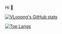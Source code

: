  Hi 👋

[![VLooong's GitHub stats](https://github-readme-stats.vercel.app/api?username=VLooong&count_private=true&show_icons=true&theme=vue)](https://github.com/anuraghazra/github-readme-stats)

[![Top Langs](https://github-readme-stats.vercel.app/api/top-langs/?username=VLooong&count_private=true&show_icons=true&theme=vue&layout=compact)](https://github.com/anuraghazra/github-readme-stats)
